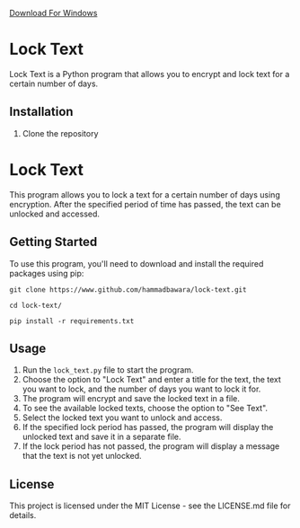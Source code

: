 [Download For Windows](https://github.com/hammadbawara/lock-text/releases/download/1.0/Lock.Text.1.0.exe)

# Lock Text
Lock Text is a Python program that allows you to encrypt and lock text for a certain number of days.

## Installation

1. Clone the repository

# Lock Text

This program allows you to lock a text for a certain number of days using encryption. After the specified period of time has passed, the text can be unlocked and accessed.

## Getting Started

To use this program, you'll need to download and install the required packages using pip:
```
git clone https://www.github.com/hammadbawara/lock-text.git

cd lock-text/

pip install -r requirements.txt
```

## Usage

1. Run the `lock_text.py` file to start the program.
2. Choose the option to "Lock Text" and enter a title for the text, the text you want to lock, and the number of days you want to lock it for.
3. The program will encrypt and save the locked text in a file.
4. To see the available locked texts, choose the option to "See Text".
5. Select the locked text you want to unlock and access.
6. If the specified lock period has passed, the program will display the unlocked text and save it in a separate file.
7. If the lock period has not passed, the program will display a message that the text is not yet unlocked.

## License

This project is licensed under the MIT License - see the LICENSE.md file for details.
